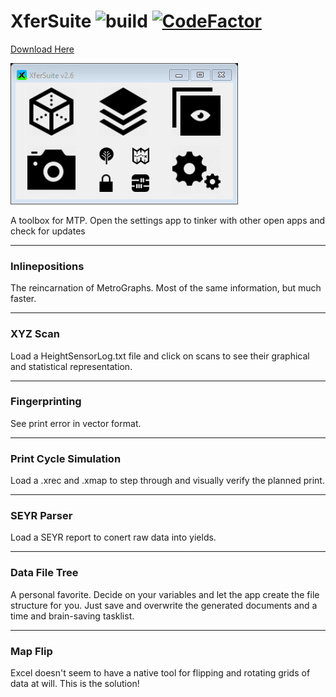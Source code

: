 # XferSuite ![build](https://github.com/bradmartin333/XferSuite/actions/workflows/dotnet.yml/badge.svg) [![CodeFactor](https://www.codefactor.io/repository/github/bradmartin333/xfersuite/badge/master)](https://www.codefactor.io/repository/github/bradmartin333/xfersuite/overview/master)

[Download Here](https://bradmartin333.github.io/utility/XferSuite)

![image](/XferSuite/Main.png)

A toolbox for MTP.
Open the settings app to tinker with other open apps and check for updates
___
### Inlinepositions
The reincarnation of MetroGraphs. Most of the same information, but much faster.

___
### XYZ Scan
Load a HeightSensorLog.txt file and click on scans to see their graphical and statistical representation.

___
### Fingerprinting
See print error in vector format.

___
### Print Cycle Simulation
Load a .xrec and .xmap to step through and visually verify the planned print.

___
### SEYR Parser
Load a SEYR report to conert raw data into yields.

___
### Data File Tree
A personal favorite. Decide on your variables and let the app create the file structure for you.
Just save and overwrite the generated documents and a time and brain-saving tasklist.

___
### Map Flip
Excel doesn't seem to have a native tool for flipping and rotating grids of data at will.
This is the solution!
